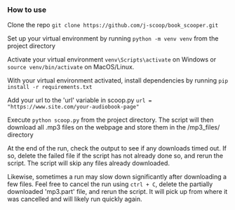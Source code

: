 ### How to use
Clone the repo `git clone https://github.com/j-scoop/book_scooper.git`

Set up your virtual environment by running `python -m venv venv` from the project directory

Activate your virtual environment `venv\Scripts\activate` on Windows or `source venv/bin/activate` on MacOS/Linux.

With your virtual environment activated, install dependencies by running `pip install -r requirements.txt`

Add your url to the 'url' variable in scoop.py `url = "https://www.site.com/your-audiobook-page"`

Execute `python scoop.py` from the project directory. The script will then download all .mp3 files on the webpage and store them in the /mp3_files/ directory

At the end of the run, check the output to see if any downloads timed out. If so, delete the failed file if the script has not already done so, and rerun the script. The script will skip any files already downloaded.

Likewise, sometimes a run may slow down significantly after downloading a few files. Feel free to cancel the run using `ctrl + C`, delete the partially downloaded 'mp3.part' file, and rerun the script. It will pick up from where it was cancelled and will likely run quickly again.
